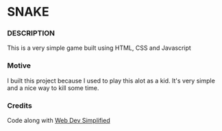 # SNAKE

### DESCRIPTION 
This is a very simple game built using HTML, CSS and Javascript


### Motive
I built this project because I used to play this alot as a kid. It's very simple and a nice way to kill some time. 

### Credits 
Code along with [Web Dev Simplified](https://www.youtube.com/watch?v=QTcIXok9wNY&t=458s)

